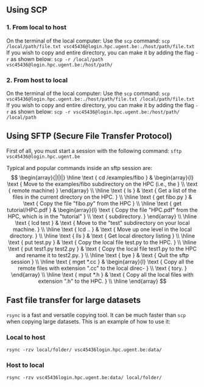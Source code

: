 ## Using SCP

### 1. From local to host
On the terminal of the local computer:
Use the `scp` command: 
`scp /local/path/file.txt vsc45436@login.hpc.ugent.be:./host/path/file.txt`
If you wish to copy and entire directory, you can make it by adding the flag `-r` as shown below:
`scp -r /local/path vsc45436@login.hpc.ugent.be:/host/path/`

### 2. From host to local

On the terminal of the local computer:
Use the `scp` command:
`scp vsc45436@login.hpc.ugent.be:./host/path/file.txt /local/path/file.txt `
If you wish to copy and entire directory, you can make it by adding the flag `-r` as shown below:
`scp -r vsc45436@login.hpc.ugent.be:/host/path/ /local/path`

## Using SFTP (Secure File Transfer Protocol)

First of all, you must start a session with the following command:
`sftp vsc45436@login.hpc.ugent.be`

Typical and popular commands inside an sftp session are:
$$
\begin{array}{|l|l|}
\hline \text { cd /examples/fibo } & \begin{array}{l}
\text { Move to the examples/fibo subdirectory on the HPC (i.e., the } \\
\text { remote machine) }
\end{array} \\
\hline \text { ls } & \text { Get a list of the files in the current directory on the HPC. } \\
\hline \text { get fibo.py } & \text { Copy the file "fibo.py" from the HPC } \\
\hline \text { get tutorial/HPC.pdf } & \begin{array}{l}
\text { Copy the file "HPC.pdf" from the HPC, which is in the "tutorial" } \\
\text { subdirectory. }
\end{array} \\
\hline \text { lcd test } & \text { Move to the "test" subdirectory on your local machine. } \\
\hline \text { lcd .. } & \text { Move up one level in the local directory. } \\
\hline \text { lls } & \text { Get local directory listing } \\
\hline \text { put test.py } & \text { Copy the local file test.py to the HPC. } \\
\hline \text { put test1.py test2.py } & \text { Copy the local file test1.py to the HPC and rename it to test2.py. } \\
\hline \text { bye } & \text { Quit the sftp session } \\
\hline \text { mget *.cc } & \begin{array}{l}
\text { Copy all the remote files with extension ".cc" to the local direc- } \\
\text { tory. }
\end{array} \\
\hline \text { mput *.h } & \text { Copy all the local files with extension ".h" to the HPC. } \\
\hline
\end{array}
$$



## Fast file transfer for large datasets
`rsync` is a fast and versatile copying tool. It can be much faster than `scp` when copying large datasets. This is an example of how to use it:
### Local to host
`rsync -rzv local/folder/ vsc45436login.hpc.ugent.be:data/`

### Host to local
`rsync -rzv vsc45436login.hpc.ugent.be:data/ local/folder/`


